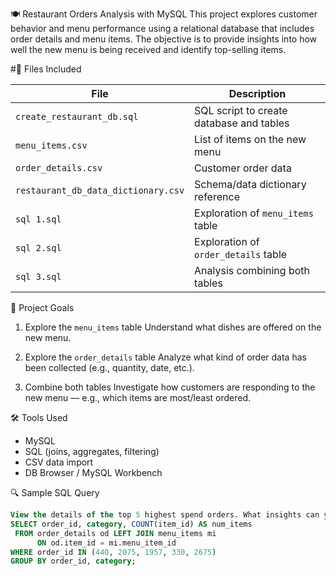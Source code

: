 🍽️ Restaurant Orders Analysis with MySQL
This project explores customer behavior and menu performance using a relational database that includes order details and menu items. The objective is to provide insights into how well the new menu is being received and identify top-selling items.

#📁 Files Included

| File | Description |
|------|-------------|
| `create_restaurant_db.sql` | SQL script to create database and tables |
| `menu_items.csv` | List of items on the new menu |
| `order_details.csv` | Customer order data |
| `restaurant_db_data_dictionary.csv` | Schema/data dictionary reference |
| `sql 1.sql` | Exploration of `menu_items` table |
| `sql 2.sql` | Exploration of `order_details` table |
| `sql 3.sql` | Analysis combining both tables |

🎯 Project Goals

1. Explore the `menu_items` table 
   Understand what dishes are offered on the new menu.

2. Explore the `order_details` table
   Analyze what kind of order data has been collected (e.g., quantity, date, etc.).

3. Combine both tables
   Investigate how customers are responding to the new menu — e.g., which items are most/least ordered.

🛠️ Tools Used

- MySQL
- SQL (joins, aggregates, filtering)
- CSV data import
- DB Browser / MySQL Workbench


🔍 Sample SQL Query

```sql
View the details of the top 5 highest spend orders. What insights can you gather from the results?
SELECT order_id, category, COUNT(item_id) AS num_items
 FROM order_details od LEFT JOIN menu_items mi
	  ON od.item_id = mi.menu_item_id
WHERE order_id IN (440, 2075, 1957, 330, 2675)
GROUP BY order_id, category;
